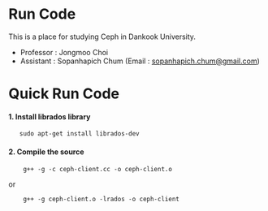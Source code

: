 # Run Code

This is a place for studying Ceph in Dankook University.
- Professor : Jongmoo Choi
- Assistant : Sopanhapich Chum (Email : sopanhapich.chum@gmail.com)

Quick Run Code
============

#### 1. Install librados library

       sudo apt-get install librados-dev
    
#### 2. Compile the source
 

        g++ -g -c ceph-client.cc -o ceph-client.o
        
  or 
        
        g++ -g ceph-client.o -lrados -o ceph-client
